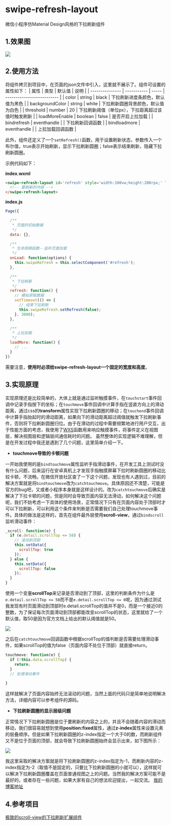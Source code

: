 # swipe-refresh-layout
微信小程序仿Material Design风格的下拉刷新组件

## 1.效果图
![](https://upload-images.jianshu.io/upload_images/12169089-d01e3513396c0e70.gif?imageMogr2/auto-orient/strip)
## 2.使用方法
将组件拷贝到项目中，在页面的json文件中引入，这里就不展示了。组件可设置的属性如下：
| 属性              | 类型          | 默认值   | 说明                         |
| --------------- | ----------- | ----- | -------------------------- |
| color           | string      | black | 下拉刷新进度条颜色，默认值为黑色           |
| backgroundColor | string      | white | 下拉刷新圆圈背景颜色，默认值为白色          |
| threshold       | number      | 20    | 下拉刷新阈值（单位px），下拉距离超过该值时触发刷新 |
| loadMoreEnable  | boolean     | false | 是否开启上拉加载                   |
| bindrefresh     | eventhandle |       | 下拉刷新回调函数                   |
| bindloadmore    | eventhandle |       | 上拉加载回调函数                   |

此外，组件还定义了一个`setRefresh()`函数，用于设置刷新状态，参数传入一个布尔值，true表示开始刷新，显示下拉刷新圆圈；false表示结束刷新，隐藏下拉刷新圆圈。

示例代码如下：

**index.wxml**
```html
<swipe-refresh-layout id='refresh' style='width:100vw;height:200rpx;' loadMoreEnable bindrefresh='refresh' bindloadmore='loadMore'>
  <!-- 要刷新的内容 -->
</swipe-refresh-layout>
```
**index.js**
```javascript
Page({

  /**
   * 页面的初始数据
   */
  data: {},

  /**
   * 生命周期函数--监听页面加载
   */
  onLoad: function(options) {
    this.swipeRefresh = this.selectComponent('#refresh');
  },

  /**
   * 下拉刷新
   */
  refresh: function() {
    // 模拟获取数据
    setTimeout(() => {
      // 结束下拉刷新
      this.swipeRefresh.setRefresh(false);
    }, 3000);
  },

  /**
   * 上拉加载
   */
  loadMore: function() {
    // ...
  }
})
```
需要注意，**使用时必须给swipe-refresh-layout一个固定的宽度和高度**。
## 3.实现原理
实现原理还是比较简单的，大体上就是通过监听触摸事件，在`touchstart`事件回调中记录手指按下的坐标；在`touchmove`事件回调中计算手指在竖直方向上的滑动距离，通过css的**transform**属性实现下拉刷新圆圈的移动；在`touchend`事件回调中计算手指抬起时的滑动距离，如果向下的滑动距离超过阈值就触发下拉刷新事件，否则将下拉刷新圆圈归位。由于在滑动的过程中需要频繁地进行用户交互，出于性能方面的考虑，我使用了[WXS](https://developers.weixin.qq.com/miniprogram/dev/framework/view/wxs/)函数用来响应触摸事件，将事件定义在视图层，解决视图层和逻辑层间通信耗时的问题。
虽然整体的实现逻辑不难理解，但是在开发过程中我还是遇到了几个问题，这里简单介绍一下。
* **touchmove导致的卡顿问题**

一开始我使用的是`bindtouchmove`属性监听手指滑动事件，在开发工具上测试时没有什么问题，后来运行在安卓真机上才发现手指触摸屏幕下拉时刷新圆圈的移动比较卡顿，不流畅。在微信开放社区查了一下这个问题，发现也有人遇到过，目前的解决方案就是将`bindtouchmove`改为`catchtouchmove`。具体原因还不清楚，可能是官方的bug吧，又或者小程序本身就是这样设计的。改为`catchtouchmove`后确实是解决了下拉卡顿的问题，但是同时会导致页面内容无法滑动，如何解决这个问题呢，我们不妨考虑一下具体的使用场景，正常情况下只有在页面内容处于顶部时才可以下拉刷新，可以利用这个条件来判断是否需要我们自己处理touchmove事件。具体的做法是这样的，首先在组件最外层使用**scroll-view**，通过`bindscroll`监听滑动事件：
```javascript
_scroll: function(e) {
  if (e.detail.scrollTop <= 50) {
    // 滚动到顶部
    this.setData({
      scrollTop: true
    });
  } else {
    this.setData({
      scrollTop: false
    });
  }
}
```
使用一个变量**scrollTop**来记录是否滑动到了顶部，这里的判断条件为什么是`e.detail.scrollTop <= 50`而不是`e.detail.scrollTop <= 0`呢，因为通过测试我发现有时页面滑动到顶部时e.detail.scrollTop的值并不是0，而是一个接近0的整数，为了保证每次页面滑动到顶部都能改变scrollTop的状态，这里就给了一个默认值，取50是因为官方文档上给出的默认阈值就是50。

![](https://upload-images.jianshu.io/upload_images/12169089-37b557c9893852f1.png?imageMogr2/auto-orient/strip%7CimageView2/2/w/1240)

之后在`catchtouchmove`回调函数中根据scrollTop的值判断是否需要处理滑动事件，如果scrollTop的值为false（页面内容不处位于顶部）就直接return。
```javascript
touchmove: function(e) {
  if (!this.data.scrollTop) {
    return;
  }
  // 处理滑动事件
  
}
```
这样就解决了页面内容始终无法滚动的问题，当然上面的代码只是简单地说明解决方法，详细内容可以参考组件的源码。
* **下拉刷新圆圈的显示层级问题**

正常情况下下拉刷新圆圈是位于要刷新的内容之上的，并且不会随着内容的滑动而移动，我们很容易就想到使用**position:fixed**属性，通过**z-index**属性来设置元素的层叠顺序。但是如果下拉刷新圆圈的z-index指定一个大于0的数，而刷新组件又不是位于页面的顶部，就会导致下拉刷新圆圈始终会显示出来，如下图所示：

![](https://upload-images.jianshu.io/upload_images/12169089-86ded52cb914d8ac.png?imageMogr2/auto-orient/strip%7CimageView2/2/w/1240)

我这里采取的解决方案就是将下拉刷新圆圈的z-index指定为-1，而刷新内容的z-index指定为-2（取值不是固定的，只要比下拉刷新圆圈的小就可以），这样就可以解决下拉刷新圆圈覆盖在页面普通视图之上的问题。当然我的解决方案可能不是最好的，或者存在一些问题，如果大家有自己的想法欢迎提出，一起交流。
[我的博客地址](https://www.jianshu.com/p/4f24928c7ca8)
## 4.参考项目
[极致的scroll-view的下拉刷新扩展组件](https://developers.weixin.qq.com/community/develop/article/doc/000604512940a02b7099273195bc13)